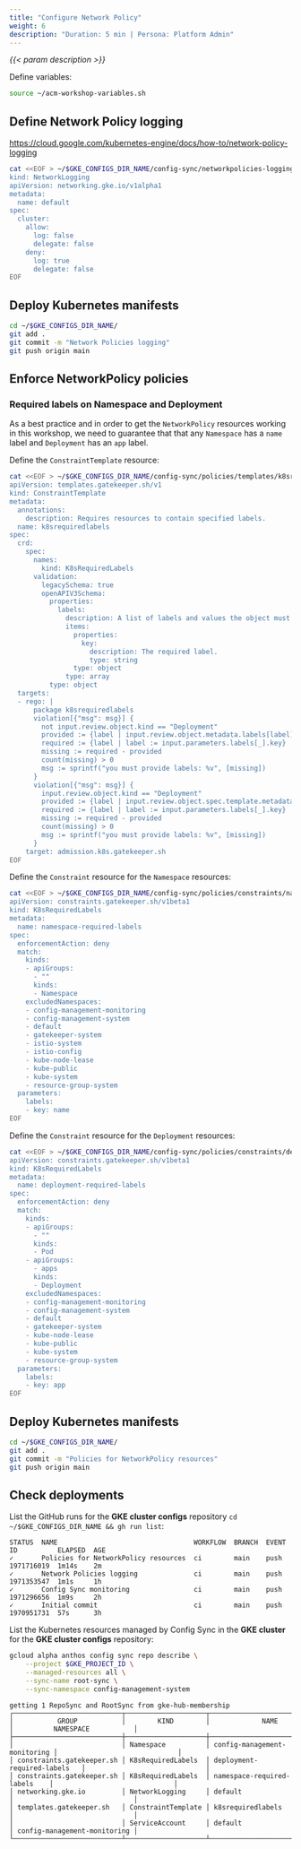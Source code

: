 ```yaml
---
title: "Configure Network Policy"
weight: 6
description: "Duration: 5 min | Persona: Platform Admin"
---
```

_{{< param description >}}_

Define variables:
```Bash
source ~/acm-workshop-variables.sh
```

## Define Network Policy logging

https://cloud.google.com/kubernetes-engine/docs/how-to/network-policy-logging

```Bash
cat <<EOF > ~/$GKE_CONFIGS_DIR_NAME/config-sync/networkpolicies-logging.yaml
kind: NetworkLogging
apiVersion: networking.gke.io/v1alpha1
metadata:
  name: default
spec:
  cluster:
    allow:
      log: false
      delegate: false
    deny:
      log: true
      delegate: false
EOF
```

## Deploy Kubernetes manifests

```Bash
cd ~/$GKE_CONFIGS_DIR_NAME/
git add .
git commit -m "Network Policies logging"
git push origin main
```

## Enforce NetworkPolicy policies

### Required labels on Namespace and Deployment

As a best practice and in order to get the `NetworkPolicy` resources working in this workshop, we need to guarantee that that any `Namespace` has a `name` label and `Deployment` has an `app` label.

Define the `ConstraintTemplate` resource:
```Bash
cat <<EOF > ~/$GKE_CONFIGS_DIR_NAME/config-sync/policies/templates/k8srequiredlabels.yaml
apiVersion: templates.gatekeeper.sh/v1
kind: ConstraintTemplate
metadata:
  annotations:
    description: Requires resources to contain specified labels.
  name: k8srequiredlabels
spec:
  crd:
    spec:
      names:
        kind: K8sRequiredLabels
      validation:
        legacySchema: true
        openAPIV3Schema:
          properties:
            labels:
              description: A list of labels and values the object must specify.
              items:
                properties:
                  key:
                    description: The required label.
                    type: string
                type: object
              type: array
          type: object
  targets:
  - rego: |
      package k8srequiredlabels
      violation[{"msg": msg}] {
        not input.review.object.kind == "Deployment"
        provided := {label | input.review.object.metadata.labels[label]}
        required := {label | label := input.parameters.labels[_].key}
        missing := required - provided
        count(missing) > 0
        msg := sprintf("you must provide labels: %v", [missing])
      }
      violation[{"msg": msg}] {
        input.review.object.kind == "Deployment"
        provided := {label | input.review.object.spec.template.metadata.labels[label]}
        required := {label | label := input.parameters.labels[_].key}
        missing := required - provided
        count(missing) > 0
        msg := sprintf("you must provide labels: %v", [missing])
      }
    target: admission.k8s.gatekeeper.sh
EOF
```

Define the `Constraint` resource for the `Namespace` resources:
```Bash
cat <<EOF > ~/$GKE_CONFIGS_DIR_NAME/config-sync/policies/constraints/namespace-required-labels.yaml
apiVersion: constraints.gatekeeper.sh/v1beta1
kind: K8sRequiredLabels
metadata:
  name: namespace-required-labels
spec:
  enforcementAction: deny
  match:
    kinds:
    - apiGroups:
      - ""
      kinds:
      - Namespace
    excludedNamespaces:
    - config-management-monitoring
    - config-management-system
    - default
    - gatekeeper-system
    - istio-system
    - istio-config
    - kube-node-lease
    - kube-public
    - kube-system
    - resource-group-system
  parameters:
    labels:
    - key: name
EOF
```

Define the `Constraint` resource for the `Deployment` resources:
```Bash
cat <<EOF > ~/$GKE_CONFIGS_DIR_NAME/config-sync/policies/constraints/deployment-required-labels.yaml
apiVersion: constraints.gatekeeper.sh/v1beta1
kind: K8sRequiredLabels
metadata:
  name: deployment-required-labels
spec:
  enforcementAction: deny
  match:
    kinds:
    - apiGroups:
      - ""
      kinds:
      - Pod
    - apiGroups:
      - apps
      kinds:
      - Deployment
    excludedNamespaces:
    - config-management-monitoring
    - config-management-system
    - default
    - gatekeeper-system
    - kube-node-lease
    - kube-public
    - kube-system
    - resource-group-system
  parameters:
    labels:
    - key: app
EOF
```

## Deploy Kubernetes manifests

```Bash
cd ~/$GKE_CONFIGS_DIR_NAME/
git add .
git commit -m "Policies for NetworkPolicy resources"
git push origin main
```

## Check deployments

List the GitHub runs for the **GKE cluster configs** repository `cd ~/$GKE_CONFIGS_DIR_NAME && gh run list`:
```Plaintext
STATUS  NAME                                  WORKFLOW  BRANCH  EVENT  ID          ELAPSED  AGE
✓       Policies for NetworkPolicy resources  ci        main    push   1971716019  1m14s    2m
✓       Network Policies logging              ci        main    push   1971353547  1m1s     1h
✓       Config Sync monitoring                ci        main    push   1971296656  1m9s     2h
✓       Initial commit                        ci        main    push   1970951731  57s      3h
```

List the Kubernetes resources managed by Config Sync in the **GKE cluster** for the **GKE cluster configs** repository:
```Bash
gcloud alpha anthos config sync repo describe \
    --project $GKE_PROJECT_ID \
    --managed-resources all \
    --sync-name root-sync \
    --sync-namespace config-management-system
```
```Plaintext
getting 1 RepoSync and RootSync from gke-hub-membership
┌───────────────────────────┬────────────────────┬──────────────────────────────┬──────────────────────────────┐
│           GROUP           │        KIND        │             NAME             │          NAMESPACE           │
├───────────────────────────┼────────────────────┼──────────────────────────────┼──────────────────────────────┤
│                           │ Namespace          │ config-management-monitoring │                              │
│ constraints.gatekeeper.sh │ K8sRequiredLabels  │ deployment-required-labels   │                              │
│ constraints.gatekeeper.sh │ K8sRequiredLabels  │ namespace-required-labels    │                              │
│ networking.gke.io         │ NetworkLogging     │ default                      │                              │
│ templates.gatekeeper.sh   │ ConstraintTemplate │ k8srequiredlabels            │                              │
│                           │ ServiceAccount     │ default                      │ config-management-monitoring │
└───────────────────────────┴────────────────────┴──────────────────────────────┴──────────────────────────────┘
```
